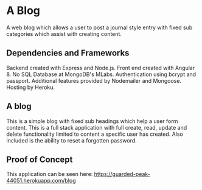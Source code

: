 # A Blog

A web blog which allows a user to post a journal style entry with fixed sub categories which assist with creating content.

## Dependencies and Frameworks

Backend created with Express and Node.js. Front end created with Angular 8. No SQL Database at MongoDB's MLabs. Authentication using bcrypt and passport. Additional features provided by Nodemailer and Mongoose. Hosting by Heroku.

## A blog

This is a simple blog with fixed sub headings which help a user form content. This is a full stack application with full create, read, update and delete functionality limited to content a specific user has created. Also included is the ability to reset a forgotten password.

## Proof of Concept

This application can be seen here: https://guarded-peak-44051.herokuapp.com/blog

